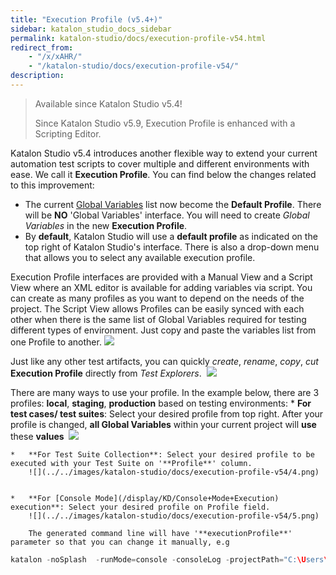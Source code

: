 ```yaml
---
title: "Execution Profile (v5.4+)"
sidebar: katalon_studio_docs_sidebar
permalink: katalon-studio/docs/execution-profile-v54.html
redirect_from:
    - "/x/xAHR/"
    - "/katalon-studio/docs/execution-profile-v54/"
description:
---
```

> Available since Katalon Studio v5.4!
>
> Since Katalon Studio v5.9, Execution Profile is enhanced with a Scripting Editor.

Katalon Studio v5.4 introduces another flexible way to extend your current automation test scripts to cover multiple and different environments with ease. We call it **Execution Profile**. You can find below the changes related to this improvement:

*   The current [Global Variables](/display/KD/Variable+Types#VariableTypes-Globalvariables) list now become the **Default Profile**. There will be **NO** 'Global Variables' interface. You will need to create _Global Variables_ in the new **Execution Profile**. 
*   By **default**, Katalon Studio will use a **default profile** as indicated on the top right of Katalon Studio's interface. There is also a drop-down menu that allows you to select any available execution profile.
    

Execution Profile interfaces are provided with a Manual View and a Script View where an XML editor is available for adding variables via script. You can create as many profiles as you want to depend on the needs of the project. The Script View allows Profiles can be easily synced with each other when there is the same list of Global Variables required for testing different types of environment. Just copy and paste the variables list from one Profile to another.
    ![](../../images/katalon-studio/new/version-59/profile-script.png)

Just like any other test artifacts, you can quickly _create_, _rename_, _copy_, _cut_ **Execution Profile** directly from _Test Explorers_. 
    ![](../../images/katalon-studio/docs/execution-profile-v54/Untitled3.png)


There are many ways to use your profile. In the example below, there are 3 profiles: **local**, **staging**, **production** based on testing environments:
    *   **For test cases/ test suites**: Select your desired profile from top right. After your profile is changed, **all Global Variables** within your current project will **use** these **values** 
        ![](../../images/katalon-studio/docs/execution-profile-v54/Untitled2.png)


    *   **For Test Suite Collection**: Select your desired profile to be executed with your Test Suite on '**Profile**' column.
        ![](../../images/katalon-studio/docs/execution-profile-v54/4.png)


    *   **For [Console Mode](/display/KD/Console+Mode+Execution) execution**: Select your desired profile on Profile field.
        ![](../../images/katalon-studio/docs/execution-profile-v54/5.png)

        The generated command line will have '**executionProfile**' parameter so that you can change it manually, e.g

```groovy
katalon -noSplash  -runMode=console -consoleLog -projectPath="C:\Users\Admin\Katalon Studio\yourProject.prj" -retry=0 -testSuitePath="Test Suites/TS_RegressionTest" -executionProfile="local" -browserType="Chrome (headless)"

```